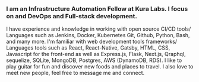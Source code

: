 ### I am an Infrastructure Automation Fellow at Kura Labs. I focus on and DevOps and Full-stack development.
I have experience and knowledge in working with open source CI/CD tools/ Languages such as Jenkins, Docker, Kubernetes Git, Github, Python, Bash, and many more. I'm familiar with web development tools frameworks/ Languages tools such as React, React-Native, Gatsby, HTML, CSS, Javascript for the front-end as well as Express.js, Flask, Next.js, Qraphql, sequelize, SQLite, MongoDB, Postgres, AWS (DynamoDB, RDS). I like to play guitar for fun and discover new foods and places to travel. I also love to meet new people, feel free to message me and connect.

<!--
**hector6921/hector6921** is a ✨ _special_ ✨ repository because its `README.md` (this file) appears on your GitHub profile.

Here are some ideas to get you started:

- 🔭 I’m currently working on ...
- 🌱 I’m currently learning ...
- 👯 I’m looking to collaborate on ...
- 🤔 I’m looking for help with ...
- 💬 Ask me about ...
- 📫 How to reach me: ...
- 😄 Pronouns: ...
- ⚡ Fun fact: ...
-->

